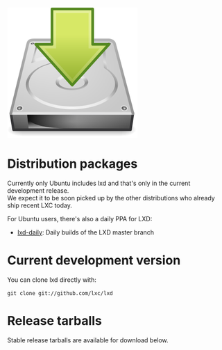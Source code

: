 ![Download icon](/static/img/download.png)
# Distribution packages
Currently only Ubuntu includes lxd and that's only in the current development release.  
We expect it to be soon picked up by the other distributions who already ship recent LXC today.

For Ubuntu users, there's also a daily PPA for LXD:

 * [lxd-daily](https://launchpad.net/~ubuntu-lxc/+archive/lxd-daily): Daily builds of the LXD master branch

# Current development version

You can clone lxd directly with:

    git clone git://github.com/lxc/lxd

# Release tarballs

Stable release tarballs are available for download below.
